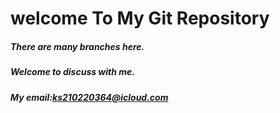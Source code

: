 # welcome To My Git Repository

##### There are many branches here.

##### Welcome to discuss with me. 

##### My email:ks210220364@icloud.com
